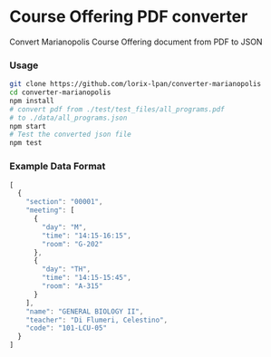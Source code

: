 # Course Offering PDF converter

Convert Marianopolis Course Offering document from PDF to JSON

### Usage

```bash
git clone https://github.com/lorix-lpan/converter-marianopolis
cd converter-marianopolis
npm install
# convert pdf from ./test/test_files/all_programs.pdf
# to ./data/all_programs.json
npm start
# Test the converted json file
npm test
```


### Example Data Format
```javascript
[
  {
    "section": "00001",
    "meeting": [
      {
        "day": "M",
        "time": "14:15-16:15",
        "room": "G-202"
      },
      {
        "day": "TH",
        "time": "14:15-15:45",
        "room": "A-315"
      }
    ],
    "name": "GENERAL BIOLOGY II",
    "teacher": "Di Flumeri, Celestino",
    "code": "101-LCU-05"
  }
]
